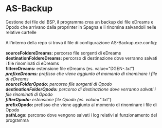 # AS-Backup
Gestione dei file del BSP, il programma crea un backup dei file eDreams e Opodo che arrivano dalla proprinter in Spagna e li rinomina salvandoli nelle relative cartelle<br/><br/>
All'interno della repo si trova il file di configurazione AS-Backup.exe.config:<br/><br/>
<b>sourceFoldereDreams:</b> percorso file sorgenti di eDreams<br/>
<b>destinationFoldereDreams:</b> percorso di destinazione dove verranno salvati i file rinominati di eDreams<br/>
<b>filtereDreams:</b> estensione file eDreams (es. value="DGEN-*.txt")<br/>
<b>prefixeDreams:</b> prefisso che viene aggiunto al momento di rinominare i file di eDreams<br/>
<b>sourceFolderOpodo:</b> percorso file sorgenti di Opodo<br/>
<b>destinationFolderOpodo:</b> percorso di destinazione dove verranno salvati i file rinominati di Opodo<br/>
<b>filterOpodo:</b> estensione file Opodo (es. value="*.txt")<br/>
<b>prefixOpodo:</b> prefisso che viene aggiunto al momento di rinominare i file di Opodo<br/>
<b>pathLogs:</b> percorso dove vengono salvati i log relativi al funzionamento del programma<br/>
